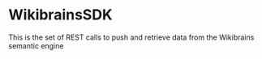 WikibrainsSDK
=============


This is the set of REST calls to push and retrieve data from the Wikibrains semantic engine

